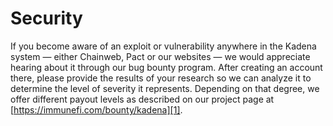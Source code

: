 # Security

If you become aware of an exploit or vulnerability anywhere in the Kadena system
— either Chainweb, Pact or our websites — we would appreciate hearing about it
through our bug bounty program. After creating an account there, please provide
the results of your research so we can analyze it to determine the level of
severity it represents. Depending on that degree, we offer different payout
levels as described on our project page at
[https://immunefi.com/bounty/kadena][1].

[1]: https://immunefi.com/bounty/kadena

